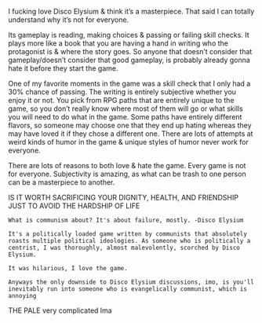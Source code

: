 I fucking love Disco Elysium & think it’s a masterpiece. That said I can totally understand why it’s not for everyone.

Its gameplay is reading, making choices & passing or failing skill checks. It plays more like a book that you are having a hand in writing who the protagonist is & where the story goes. So anyone that doesn’t consider that gameplay/doesn’t consider that good gameplay, is probably already gonna hate it before they start the game.

One of my favorite moments in the game was a skill check that I only had a 30% chance of passing. The writing is entirely subjective whether you enjoy it or not. You pick from RPG paths that are entirely unique to the game, so you don’t really know where most of them will go or what skills you will need to do what in the game. Some paths have entirely different flavors, so someone may choose one that they end up hating whereas they may have loved it if they chose a different one. There are lots of attempts at weird kinds of humor in the game & unique styles of humor never work for everyone.

There are lots of reasons to both love & hate the game. Every game is not for everyone. Subjectivity is amazing, as what can be trash to one person can be a masterpiece to another.

IS IT WORTH SACRIFICING YOUR DIGNITY, HEALTH, AND FRIENDSHIP  JUST TO AVOID THE HARDSHIP OF LIFE

```
What is communism about? It's about failure, mostly. -Disco Elysium

It's a politically loaded game written by communists that absolutely roasts multiple political ideologies. As someone who is politically a centrist, I was thoroughly, almost malevolently, scorched by Disco Elysium.

It was hilarious, I love the game.

Anyways the only downside to Disco Elysium discussions, imo, is you'll inevitably run into someone who is evangelically communist, which is annoying
```

THE PALE
very complicated lma